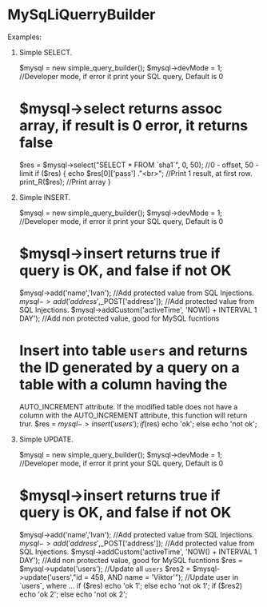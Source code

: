MySqLiQuerryBuilder
===================

Examples:

1) Simple SELECT.

    $mysql = new simple_query_builder();
    $mysql->devMode = 1;    //Developer mode, if error it print your SQL query, Default is 0
    # $mysql->select returns assoc array, if result is 0 error, it returns false
    $res = $mysql->select("SELECT * FROM `sha1`", 0, 50);   //0 - offset, 50 - limit
    if ($res)
    {
        echo $res[0]['pass'] ."<br>"; //Print 1 result, at first row.
        print_R($res); //Print array
    }
    
2) Simple INSERT.

    $mysql = new simple_query_builder();
    $mysql->devMode = 1;    //Developer mode, if error it print your SQL query, Default is 0
    # $mysql->insert returns true if query is OK, and false if not OK
    $mysql->add('name','Ivan');     //Add protected value from SQL Injections.
    $mysql->add('address',$_POST['address']);   //Add protected value from SQL Injections.
    $mysql->addCustom('activeTime', 'NOW() + INTERVAL 1 DAY');    //Add non protected value, good for MySQL fucntions
    # Insert into table `users` and returns the ID generated by a query on a table with a column having the
      AUTO_INCREMENT attribute. If the modified table does not have a column with the AUTO_INCREMENT attribute, this
      function will return trur.
    $res = $mysql->insert('users');
    if ($res) echo 'ok'; else echo 'not ok';
    
3) Simple UPDATE.

    $mysql = new simple_query_builder();
    $mysql->devMode = 1;    //Developer mode, if error it print your SQL query, Default is 0
    # $mysql->insert returns true if query is OK, and false if not OK 
    $mysql->add('name','Ivan');     //Add protected value from SQL Injections.
    $mysql->add('address',$_POST['address']);       //Add protected value from SQL Injections.
    $mysql->addCustom('activeTime', 'NOW() + INTERVAL 1 DAY');      //Add non protected value, good for MySQL fucntions
    $res = $mysql->update('users');     //Update all `users`
    $res2 = $mysql->update('users',"id = 458, AND name = 'Viktor'");    //Update user in `users`, where ...
    if ($res) echo 'ok 1'; else echo 'not ok 1';
    if ($res2) echo 'ok 2'; else echo 'not ok 2';
